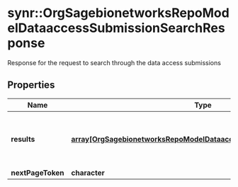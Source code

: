 # synr::OrgSagebionetworksRepoModelDataaccessSubmissionSearchResponse

Response for the request to search through the data access submissions

## Properties
Name | Type | Description | Notes
------------ | ------------- | ------------- | -------------
**results** | [**array[OrgSagebionetworksRepoModelDataaccessSubmissionSearchResult]**](org.sagebionetworks.repo.model.dataaccess.SubmissionSearchResult.md) | The matching submissions information corresponding to the search parameters | [optional] 
**nextPageToken** | **character** |  | [optional] 


